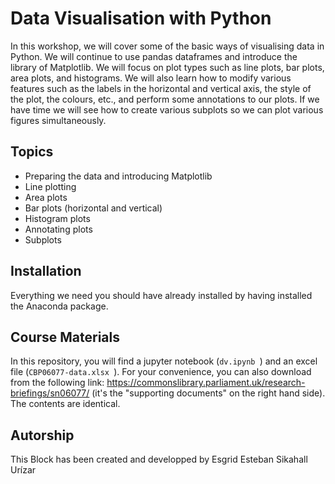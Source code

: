# Data Visualisation with Python

In this workshop, we will cover some of the basic ways of visualising data in Python. We will continue to use pandas dataframes and introduce the library of Matplotlib. We will focus on plot types such as line plots, bar plots, area plots, and histograms. We will also learn how to modify various features such as the labels in the horizontal and vertical axis, the style of the plot, the colours, etc., and perform some annotations to our plots. If we have time we will see how to create various subplots so we can plot various figures simultaneously.

## Topics
* Preparing the data and introducing Matplotlib
* Line plotting
* Area plots
* Bar plots (horizontal and vertical)
* Histogram plots
* Annotating plots
* Subplots


## Installation
Everything we need you should have already installed by having installed the Anaconda package.

## Course Materials
In this repository, you will find a jupyter notebook (````dv.ipynb ````) and an excel file (````CBP06077-data.xlsx ````). For your convenience, you can also download from the following link: https://commonslibrary.parliament.uk/research-briefings/sn06077/ (it's the "supporting documents" on the right hand side). The contents are identical.


## Autorship
This Block has been created and developped by Esgrid Esteban Sikahall Urízar 
